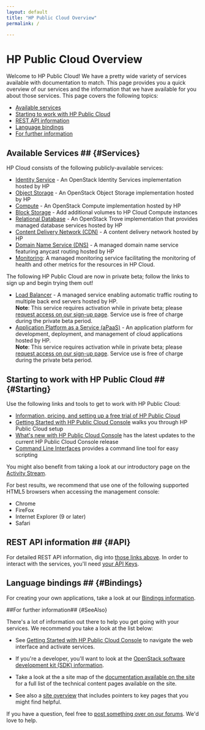 ```yaml
---
layout: default
title: "HP Public Cloud Overview"
permalink: /

---
```

<!-- <iframe src="https://player.vimeo.com/video/38064508?title=0&amp;byline=0&amp;portrait=0" width="580" height="420" frameborder="0"> </iframe> -->

# HP Public Cloud Overview

Welcome to HP Public Cloud!  We have a pretty wide variety of services available with documentation to match.  This page provides you a quick overview of our services and the information that we have available for you about those services.  This page covers the following topics:

* [Available services](#Services)
* [Starting to work with HP Public Cloud](#Starting)
* [REST API information](#API)
* [Language bindings](#Bindings)
* [For further information](#SeeAlso)

## Available Services ## {#Services}

HP Cloud consists of the following publicly-available services:

* [Identity Service](/identity/) - An OpenStack Identity Services implementation hosted by HP
* [Object Storage](/object-storage/) - An OpenStack Object Storage implementation hosted by HP
* [Compute](/compute/) - An OpenStack Compute implementation hosted by HP
* [Block Storage](/block-storage/) - Add additional volumes to HP Cloud Compute instances
* [Relational Database](/dbaas/) - An OpenStack Trove implementation that provides managed database services hosted by HP
* [Content Delivery Network (CDN)](/cdn/) - A content delivery network hosted by HP
* [Domain Name Service (DNS)](/dns/) - A managed domain name service featuring anycast routing hosted by HP
* [Monitoring](/maas/): A managed monitoring service facilitating the monitoring of health and other metrics for the resources in HP Cloud.<br>

The following HP Public Cloud are now in private beta; follow the links to sign up and begin trying them out!

* [Load Balancer](/lbaas/) -  A managed service enabling automatic traffic routing to multiple back end servers hosted by HP.<br>
  **Note**: This service requires activation while in private beta; please [request access on our sign-up page](https://account.hpcloud.com/cases/betarequest/lbaas).  Service use is free of charge during the private beta period.
* [Application Platform as a Service (aPaaS)](/apaas/) - An application platform for development, deployment, and management of cloud applications hosted by HP.<br>
  **Note**: This service requires activation while in private beta; please [request access on our sign-up page](https://apaas.hpcloud.com/shared/free-private-beta/signup).  Service use is free of charge during the private beta period.

  
## Starting to work with HP Public Cloud ## {#Starting}

Use the following links and tools to get to work with HP Public Cloud:

* [Information, pricing, and setting up a free trial of HP Public Cloud](http://www.hpcloud.com/?jumpid=em_R11646_us/en/b_to_b/hpcs/email_newsl/hpcs_home2/20130905&elq=c335ccb3cf434b9b969905b419a13b18&elqCampaignId=)
* [Getting Started with HP Public Cloud Console](/hpcloudconsole/) walks you through HP Public Cloud setup
* [What's new with HP Public Cloud Console](/whats_new_with_HP_Cloud_Console/) has the latest updates to the current HP Public Cloud Console release
* [Command Line Interfaces](/cli/) provides a command line tool for easy scripting

 

You might also benefit from taking a look at our introductory page on the [Activity Stream](/activity-stream).

For best results, we recommend that use one of the following supported HTML5 browsers when accessing the management console:

* Chrome
* FireFox 
* Internet Explorer (9 or later)
* Safari 


## REST API information ## {#API}

For detailed REST API information, dig into [those links above](#Services).  In order to interact with the services, you'll need [your API Keys](https://account.hpcloud.com/account/api_keys).


## Language bindings ## {#Bindings}

For creating your own applications, take a look at our [Bindings information](/bindings).


##For further information## {#SeeAlso}

There's a lot of information out there to help you get going with your services.  We recommend you take a look at the list below:

<!--add a link to the release notes at GA-->


* See [Getting Started with HP Public Cloud Console](/hpcloudconsole/) to navigate the web interface and activate services.

* If you're a developer, you'll want to look at the [OpenStack software development kit (SDK) information](https://wiki.openstack.org/wiki/SDKs).

* Take a look at the a site map of the [documentation available on the site](/sitemap) for a full list of the technical content pages available on the site.

* See also a [site overview](/site-overview) that includes pointers to key pages that you might find helpful.

If you have a question, feel free to [post something over on our forums](https://connect.hpcloud.com). We'd love to help.
